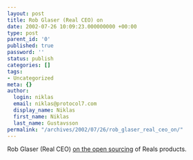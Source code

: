 ```yaml
---
layout: post
title: Rob Glaser (Real CEO) on
date: 2002-07-26 10:09:23.000000000 +00:00
type: post
parent_id: '0'
published: true
password: ''
status: publish
categories: []
tags:
- Uncategorized
meta: {}
author:
  login: niklas
  email: niklas@protocol7.com
  display_name: Niklas
  first_name: Niklas
  last_name: Gustavsson
permalink: "/archives/2002/07/26/rob_glaser_real_ceo_on/"
---
```

Rob Glaser (Real CEO) [on the open sourcing](http://www.oreillynet.com/pub/a/network/2002/07/25/real.html) of Reals products.

